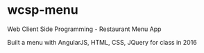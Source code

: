 # wcsp-menu

Web Client Side Programming - Restaurant Menu App

Built a menu with AngularJS, HTML, CSS, JQuery for class in 2016
